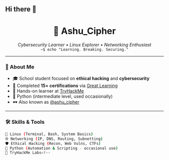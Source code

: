 ## Hi there 👋

<h1 align="center">👾 Ashu_Cipher</h1>

<p align="center">
  <i>Cybersecurity Learner • Linux Explorer • Networking Enthusiast</i><br>
  <code>~$ echo "Learning. Breaking. Securing."</code>
</p>

---

### 🔐 About Me

- 🎓 School student focused on **ethical hacking** and **cybersecurity**
- 🧠 Completed **15+ certifications** via [Great Learning](https://www.mygreatlearning.com/)
- 🧪 Hands-on learner at [TryHackMe](https://tryhackme.com/)
- 🐍 Python (intermediate level, used occasionally)
- 🕶️ Also known as [@ashu_cipher](https://instagram.com/ashu_cipher)

---

### 🛠️ Skills & Tools

```bash
🐧 Linux (Terminal, Bash, System Basics)
🌐 Networking (IP, DNS, Routing, Subnetting)
🛡️ Ethical Hacking (Recon, Web Vulns, CTFs)
🐍 Python (Automation & Scripting - occasional use)
🧪 TryHackMe Labs<!--
